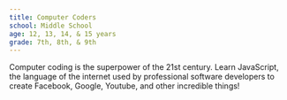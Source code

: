 ```yaml
---
title: Computer Coders
school: Middle School
age: 12, 13, 14, & 15 years
grade: 7th, 8th, & 9th
---
```


Computer coding is the superpower of the 21st century. Learn JavaScript, the language of the internet used by professional software developers to create Facebook, Google, Youtube, and other incredible things!
